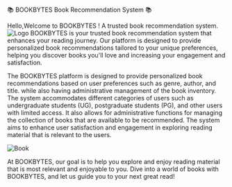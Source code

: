 📚 BOOKBYTES Book Recommendation System 📚

Hello,Welcome to BOOKBYTES ! A trusted book recommendation system.
![Logo](https://github.com/jjn7702/SECJ2154-OOP/assets/172096938/bf5bec5d-86fd-475e-8470-c73f19cc31b5)
BOOKBYTES is your trusted book recommendation system that enhances your reading journey. Our platform is designed to provide personalized book recommendations tailored to your unique preferences, helping you discover books you'll love and increasing your engagement and satisfaction.

The BOOKBYTES platform is designed to provide personalized book recommendations based on user preferences such as genre, author, and title. while also having administrative management of the book inventory. The system accommodates different categories of users such as undergraduate students (UG), postgraduate students (PG), and other users with limited access. It also allows for administrative functions for managing the collection of books that are available to be recommended. The system aims to enhance user satisfaction and engagement in exploring reading material that is relevant to the users.

![Book](https://github.com/jjn7702/SECJ2154-OOP/assets/172096938/d5e21bb7-284e-4cd0-adc8-5f16819d94ac)   

At BOOKBYTES, our goal is to help you explore and enjoy reading material that is most relevant and enjoyable to you. Dive into a world of books with BOOKBYTES, and let us guide you to your next great read!
